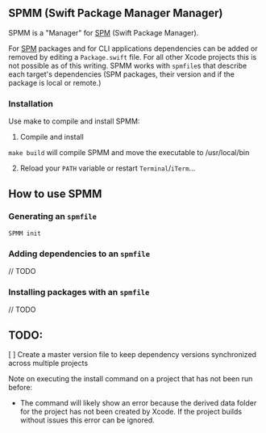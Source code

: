 ## SPMM (Swift Package Manager Manager)

SPMM is a "Manager" for [SPM](https://www.swift.org/documentation/package-manager/) (Swift Package Manager).

For [SPM](https://www.swift.org/documentation/package-manager/) packages and for CLI applications dependencies can be added or removed by editing a `Package.swift` file. For all other Xcode projects this is not possible as of this writing. SPMM works with `spmfile`s that describe each target's dependencies (SPM packages, their version and if the package is local or remote.)

### Installation

Use make to compile and install SPMM:

1) Compile and install

`make build` will compile SPMM and move the executable to /usr/local/bin

2) Reload your `PATH` variable or restart `Terminal`/`iTerm`...

## How to use SPMM

### Generating an `spmfile`

```
SPMM init
```

### Adding dependencies to an `spmfile`

// TODO

### Installing packages with an `spmfile`


// TODO


## TODO:
[ ] Create a master version file to keep dependency versions synchronized across multiple projects

Note on executing the install command on a project that has not been run before:
- The command will likely show an error because the derived data folder for the project has not been created by Xcode. If the project builds without issues this error can be ignored.
